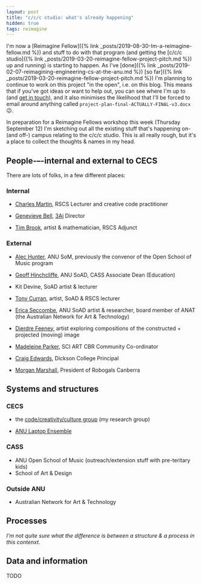 ```yaml
---
layout: post
title: "c/c/c studio: what's already happening"
hidden: true
tags: reimagine
---
```


I'm now a [Reimagine Fellow]({% link
_posts/2019-08-30-Im-a-reimagine-fellow.md %}) and stuff to do with that program
(and getting the [c/c/c studio]({% link
_posts/2019-03-20-reimagine-fellow-project-pitch.md %}) up and running) is
starting to happen. As I've [done]({% link
_posts/2019-02-07-reimagining-engineering-cs-at-the-anu.md %}) [so far]({% link _posts/2019-03-20-reimagine-fellow-project-pitch.md
%}) I'm planning to continue to work on this project "in the open", i.e. on this
blog. This means that if you've got ideas or want to help out, you can see where
I'm up to (and [get in touch](mailto:ben.swift@anu.edu.au)), and it also
minimises the likelihood that I'll be forced to email around anything called
`project-plan-final-ACTUALLY-FINAL-v3.docx` 😉.

In preparation for a Reimagine Fellows workshop this week (Thursday
September 12) I'm sketching out all the existing stuff that's happening on- (and
off-) campus relating to the c/c/c studio. This is all really rough, but it's a
place to collect the thoughts & names in my head.

## People-–-internal and external to CECS

There are lots of folks, in a few different places:

### Internal

- [Charles Martin](http://charlesmartin.com.au), RSCS Lecturer and creative code
  practitioner

- [Genevieve Bell](https://cecs.anu.edu.au/people/genevieve-bell),
  [3Ai](https://3ainstitute.cecs.anu.edu.au) Director

- [Tim Brook](https://hingstonbrook.com/60hbrook/hb6000.php), artist &
  mathematician, RSCS Adjunct

### External

- [Alec Hunter](https://researchers.anu.edu.au/researchers/hunter-at), ANU SoM,
  previously the convenor of the Open School of Music program

- [Geoff Hinchcliffe](https://researchers.anu.edu.au/researchers/hinchcliffe-gb),
  ANU SoAD, CASS Associate Dean (Education)

- Kit Devine, SoAD artist & lecturer

- [Tony Curran](http://tonycurran.net/), artist, SoAD & RSCS lecturer

- [Erica Seccombe](https://www.ericaseccombe.com), ANU SoAD artist & researcher,
  board member of ANAT (the Australian Network for Art & Technology)

- [Dierdre Feeney](http://www.deirdrefeeney.com), artist exploring compositions
  of the constructed + projected (moving) image

- [Madeleine Parker](https://www.linkedin.com/in/madeleine-parker-928644102/),
  SCI ART CBR Community Co-ordinator

- [Craig Edwards](http://www.dicksonc.act.edu.au/our_school/principals_welcome),
  Dickson College Principal

- [Morgan Marshall](https://robogals.org/locations/asia-pacific-apac/canberra/),
  President of Robogals Canberra

## Systems and structures

### CECS

- the
  [code/creativity/culture group](https://cs.anu.edu.au/code-creativity-culture/)
  (my research group)

- [ANU Laptop Ensemble](https://cs.anu.edu.au/code-creativity-culture/lens/)

### CASS

- ANU Open School of Music (outreach/extension stuff with pre-teritary kids)
- School of Art & Design

### Outside ANU

- Australian Network for Art & Technology

## Processes

_I'm not quite sure what the difference is between a structure & a process in
this contenxt_.

## Data and information

TODO
